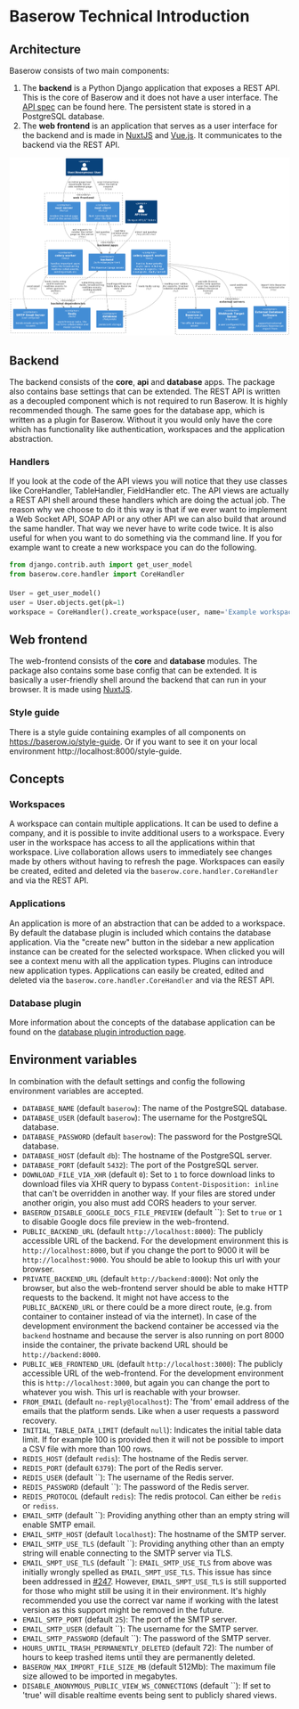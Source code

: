 # Baserow Technical Introduction

## Architecture

Baserow consists of two main components:

1. The **backend** is a Python Django application that exposes a REST API. This is the
   core of Baserow and it does not have a user interface. The [API spec](../apis/rest-api.md) can
   be found here. The persistent state is stored in a PostgreSQL database.
2. The **web frontend** is an application that serves as a user interface for the
   backend and is made in [NuxtJS](https://nuxtjs.org/) and
   [Vue.js](https://vuejs.org/). It communicates to the backend via the REST API.
   
![server_diagram](../assets/diagrams/server-architecture.png "Server Architecture")

## Backend

The backend consists of the **core**, **api** and **database** apps. The package also
contains base settings that can be extended. The REST API is written as a decoupled
component which is not required to run Baserow. It is highly recommended though. The
same goes for the database app, which is written as a plugin for Baserow. Without it you
would only have the core which has functionality like authentication, workspaces and the
application abstraction.

### Handlers

If you look at the code of the API views you will notice that they use classes like
CoreHandler, TableHandler, FieldHandler etc. The API views are actually a REST API shell
around these handlers which are doing the actual job. The reason why we choose to do it
this way is that if we ever want to implement a Web Socket API, SOAP API or any other
API we can also build that around the same handler. That way we never have to write code
twice. It is also useful for when you want to do something via the command line. If you
for example want to create a new workspace you can do the following.

```python
from django.contrib.auth import get_user_model
from baserow.core.handler import CoreHandler

User = get_user_model()
user = User.objects.get(pk=1)
workspace = CoreHandler().create_workspace(user, name='Example workspace')
```

## Web frontend

The web-frontend consists of the **core** and **database** modules. The package also
contains some base config that can be extended. It is basically a user-friendly shell
around the backend that can run in your browser. It is made using
[NuxtJS](https://nuxtjs.org/).

### Style guide

There is a style guide containing examples of all components on
https://baserow.io/style-guide. Or if you want to see it on your local environment
http://localhost:8000/style-guide.

## Concepts

### Workspaces

A workspace can contain multiple applications. It can be used to define a company, and it is
possible to invite additional users to a workspace. Every user in the workspace has access to
all the applications within that workspace. Live collaboration allows users to immediately
see changes made by others without having to refresh the page. Workspaces can easily be
created, edited and deleted via the `baserow.core.handler.CoreHandler`
and via the REST API.

### Applications

An application is more of an abstraction that can be added to a workspace. By default the
database plugin is included which contains the database application. Via the
"create new" button in the sidebar a new application instance can be created for the
selected workspace. When clicked you will see a context menu with all the application types.
Plugins can introduce new application types. Applications can easily be created, edited
and deleted via the `baserow.core.handler.CoreHandler` and via the REST API.

### Database plugin

More information about the concepts of the database application can be found on the
[database plugin introduction page](./database-plugin.md).

## Environment variables

In combination with the default settings and config the following environment variables
are accepted.

* `DATABASE_NAME` (default `baserow`): The name of the PostgreSQL database.
* `DATABASE_USER` (default `baserow`): The username for the PostgreSQL database.
* `DATABASE_PASSWORD` (default `baserow`): The password for the PostgreSQL database.
* `DATABASE_HOST` (default `db`): The hostname of the PostgreSQL server.
* `DATABASE_PORT` (default `5432`): The port of the PostgreSQL server.
* `DOWNLOAD_FILE_VIA_XHR` (default `0`): Set to `1` to force download links to
  download files via XHR query to bypass `Content-Disposition: inline` that
  can't be overridden in another way. If your files are stored under another
  origin, you also must add CORS headers to your server.
* `BASEROW_DISABLE_GOOGLE_DOCS_FILE_PREVIEW` (default ``): Set to `true` or `1` to
  disable Google docs file preview in the web-frontend.
* `PUBLIC_BACKEND_URL` (default `http://localhost:8000`): The publicly accessible URL of
 the backend. For the development environment this is `http://localhost:8000`, but if
 you change the port to 9000 it will be `http://localhost:9000`. You should be able to
 lookup this url with your browser.
* `PRIVATE_BACKEND_URL` (default `http://backend:8000`): Not only the browser, but also
  the web-frontend server should be able to make HTTP requests to the backend. It might
  not have access to the `PUBLIC_BACKEND_URL` or there could be a more direct route,
  (e.g. from container to container instead of via the internet). In case of the
  development environment the backend container be accessed via the `backend` hostname
  and because the server is also running on port 8000 inside the container, the private
  backend URL should be `http://backend:8000`.
* `PUBLIC_WEB_FRONTEND_URL` (default `http://localhost:3000`): The publicly accessible
  URL of the web-frontend. For the development environment this is
  `http://localhost:3000`, but again you can change the port to whatever you wish. This
  url is reachable with your browser.
* `FROM_EMAIL` (default `no-reply@localhost`): The 'from' email address of the emails
  that the platform sends. Like when a user requests a password recovery.
* `INITIAL_TABLE_DATA_LIMIT` (default `null`): Indicates the initial table data limit.
  If for example 100 is provided then it will not be possible to import a CSV file with
  more than 100 rows.
* `REDIS_HOST` (default `redis`): The hostname of the Redis server.
* `REDIS_PORT` (default `6379`): The port of the Redis server.
* `REDIS_USER` (default ``): The username of the Redis server.
* `REDIS_PASSWORD` (default ``):  The password of the Redis server.
* `REDIS_PROTOCOL` (default `redis`): The redis protocol. Can either be `redis` or
  `rediss`.
* `EMAIL_SMTP` (default ``): Providing anything other than an empty string will enable
  SMTP email.
* `EMAIL_SMTP_HOST` (default `localhost`): The hostname of the SMTP server.
* `EMAIL_SMTP_USE_TLS` (default ``): Providing anything other than an empty string will
  enable connecting to the SMTP server via TLS.
* `EMAIL_SMPT_USE_TLS` (default ``): `EMAIL_SMTP_USE_TLS` from above was initially
  wrongly spelled as `EMAIL_SMPT_USE_TLS`. This issue has since been addressed in 
  [#247](https://gitlab.com/bramw/baserow/-/merge_requests/247). However, 
  `EMAIL_SMPT_USE_TLS` is still supported for those who might still be using it in
  their environment. It's highly recommended you use the correct var name if working
  with the latest version as this support might be removed in the future.
* `EMAIL_SMTP_PORT` (default `25`): The port of the SMTP server.
* `EMAIL_SMTP_USER` (default ``): The username for the SMTP server.
* `EMAIL_SMTP_PASSWORD` (default ``): The password of the SMTP server.
* `HOURS_UNTIL_TRASH_PERMANENTLY_DELETED` (default 72): The number of hours to keep 
  trashed items until they are permanently deleted.
* `BASEROW_MAX_IMPORT_FILE_SIZE_MB` (default 512Mb): The maximum file size allowed to be imported 
  in megabytes.
* `DISABLE_ANONYMOUS_PUBLIC_VIEW_WS_CONNECTIONS` (default ``): If set to 'true' will 
  disable realtime events being sent to publicly shared views.
